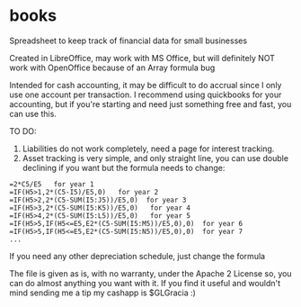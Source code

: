 # books
Spreadsheet to keep track of financial data for small businesses

Created in LibreOffice, may work with MS Office, but will definitely NOT work with OpenOffice because of an Array formula bug

Intended for cash accounting, it may be difficult to do accrual since I only use one account per transaction.
I recommend using quickbooks for your accounting, but if you're starting and need just something free and fast, you can use this.

TO DO:
1. Liabilities do not work completely, need a page for interest tracking.
2. Asset tracking is very simple, and only straight line, you can use double declining if you want but the formula needs to change:
```
=2*C5/E5   for year 1
=IF(H5>1,2*(C5-I5)/E5,0)   for year 2
=IF(H5>2,2*(C5-SUM(I5:J5))/E5,0)  for year 3
=IF(H5>3,2*(C5-SUM(I5:K5))/E5,0)   for year 4
=IF(H5>4,2*(C5-SUM(I5:L5))/E5,0)   for year 5
=IF(H5>5,IF(H5<=E5,E2*(C5-SUM(I5:M5))/E5,0),0)  for year 6
=IF(H5>5,IF(H5<=E5,E2*(C5-SUM(I5:N5))/E5,0),0)  for year 7
...
```

If you need any other depreciation schedule, just change the formula

The file is given as is, with no warranty, under the Apache 2 License so, you can do almost anything you want with it. If you find it useful and wouldn't mind sending me a tip my cashapp is $GLGracia  :)

